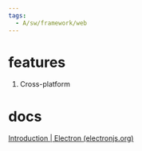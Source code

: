 ```yaml
---
tags:
  - A/sw/framework/web
---
```


# features
1. Cross-platform
# docs
[Introduction | Electron (electronjs.org)](https://www.electronjs.org/docs/latest)
